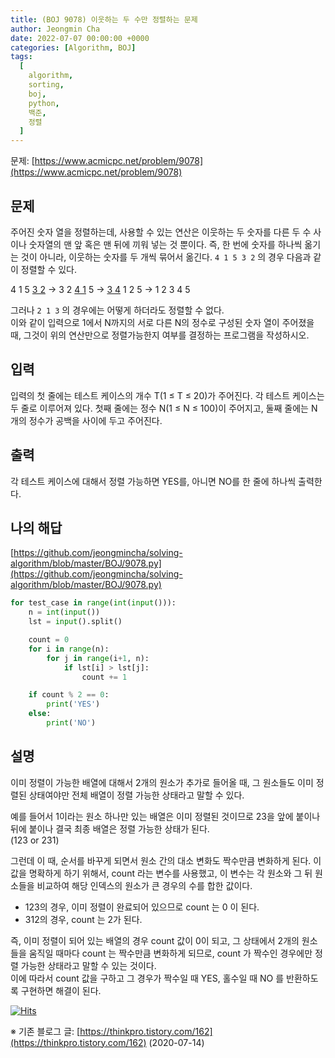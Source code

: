 ```yaml
---
title: (BOJ 9078) 이웃하는 두 수만 정렬하는 문제
author: Jeongmin Cha
date: 2022-07-07 00:00:00 +0000
categories: [Algorithm, BOJ]
tags:
  [
    algorithm,
    sorting,
    boj,
    python,
    백준,
    정렬
  ]
---
```


문제: [https://www.acmicpc.net/problem/9078](https://www.acmicpc.net/problem/9078)

## 문제

주어진 숫자 열을 정렬하는데, 사용할 수 있는 연산은 이웃하는 두 숫자를 다른 두 수 사이나 숫자열의 맨 앞 혹은 맨 뒤에 끼워 넣는 것 뿐이다.   즉, 한 번에 숫자를 하나씩 옮기는 것이 아니라, 이웃하는 숫자를 두 개씩 묶어서 옮긴다. `4 1 5 3 2` 의 경우 다음과 같이 정렬할 수 있다.  

4 1 5 <u>3 2</u> → 3 2 <u>4 1</u> 5 → <u>3 4</u> 1 2 5 → 1 2 3 4 5

그러나 `2 1 3` 의 경우에는 어떻게 하더라도 정렬할 수 없다.  
이와 같이 입력으로 1에서 N까지의 서로 다른 N의 정수로 구성된 숫자 열이 주어졌을 때, 그것이 위의 연산만으로 정렬가능한지 여부를 결정하는 프로그램을 작성하시오.  

## 입력

입력의 첫 줄에는 테스트 케이스의 개수 T(1 ≤ T ≤ 20)가 주어진다. 각 테스트 케이스는 두 줄로 이루어져 있다. 첫째 줄에는 정수 N(1 ≤ N ≤ 100)이 주어지고, 둘째 줄에는 N개의 정수가 공백을 사이에 두고 주어진다.  

## 출력

각 테스트 케이스에 대해서 정렬 가능하면 YES를, 아니면 NO를 한 줄에 하나씩 출력한다.  

## 나의 해답

[https://github.com/jeongmincha/solving-algorithm/blob/master/BOJ/9078.py](https://github.com/jeongmincha/solving-algorithm/blob/master/BOJ/9078.py)

```python
for test_case in range(int(input())):
    n = int(input())
    lst = input().split()

    count = 0
    for i in range(n):
        for j in range(i+1, n):
            if lst[i] > lst[j]:
                count += 1

    if count % 2 == 0:
        print('YES')
    else:
        print('NO')
```

## 설명

이미 정렬이 가능한 배열에 대해서 2개의 원소가 추가로 들어올 때, 그 원소들도 이미 정렬된 상태여야만 전체 배열이 정렬 가능한 상태라고 말할 수 있다.  

예를 들어서 1이라는 원소 하나만 있는 배열은 이미 정렬된 것이므로 23을 앞에 붙이나 뒤에 붙이나 결국 최종 배열은 정렬 가능한 상태가 된다.  
(123 or 231)

그런데 이 때, 순서를 바꾸게 되면서 원소 간의 대소 변화도 짝수만큼 변화하게 된다. 이 값을 명확하게 하기 위해서, count 라는 변수를 사용했고, 이 변수는 각 원소와 그 뒤 원소들을 비교하여 해당 인덱스의 원소가 큰 경우의 수를 합한 값이다.

- 123의 경우, 이미 정렬이 완료되어 있으므로 count 는 0 이 된다.
- 312의 경우, count 는 2가 된다.

즉, 이미 정렬이 되어 있는 배열의 경우 count 값이 0이 되고, 그 상태에서 2개의 원소들을 움직일 때마다 count 는 짝수만큼 변화하게 되므로, count 가 짝수인 경우에만 정렬 가능한 상태라고 말할 수 있는 것이다.  
이에 따라서 count 값을 구하고 그 경우가 짝수일 때 YES, 홀수일 때 NO 를 반환하도록 구현하면 해결이 된다.  

[![Hits](https://hits.seeyoufarm.com/api/count/incr/badge.svg?url=https%3A%2F%2Fjeongmincha.github.io%2Fposts%2F00007%2F&count_bg=%2379C83D&title_bg=%23555555&icon=&icon_color=%23E7E7E7&title=visits&edge_flat=false)](https://hits.seeyoufarm.com)

※ 기존 블로그 글: [https://thinkpro.tistory.com/162](https://thinkpro.tistory.com/162) (2020-07-14)
